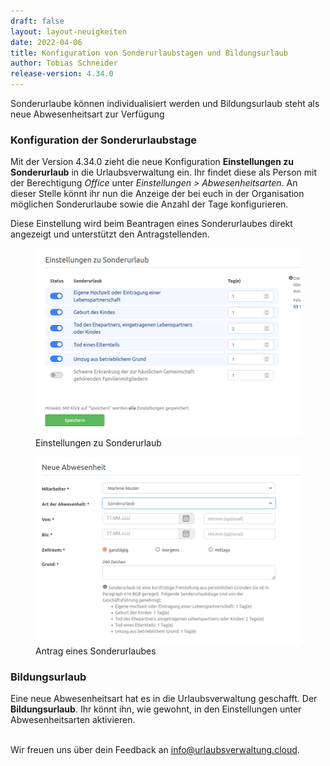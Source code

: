 ```yaml
---
draft: false
layout: layout-neuigkeiten
date: 2022-04-06
title: Konfiguration von Sonderurlaubstagen und Bildungsurlaub
author: Tobias Schneider
release-version: 4.34.0
---
```


Sonderurlaube können individualisiert werden und Bildungsurlaub steht als neue Abwesenheitsart zur Verfügung

<!-- more -->

### Konfiguration der Sonderurlaubstage

Mit der Version 4.34.0 zieht die neue Konfiguration **Einstellungen zu Sonderurlaub** in die Urlaubsverwaltung ein.
Ihr findet diese als Person mit der Berechtigung _Office_ unter _Einstellungen > Abwesenheitsarten_. An dieser Stelle
könnt ihr nun die Anzeige der bei euch in der Organisation möglichen Sonderurlaube sowie die Anzahl der Tage konfigurieren.

Diese Einstellung wird beim Beantragen eines Sonderurlaubes direkt angezeigt und unterstützt den Antragstellenden.

<div class="flex my-8 gap-4 flex-col md:flex-row">
    <figure>
        <picture>
            <source srcset="configuration-special-holiday.avif" type="image/avif" />
            <img
              src="configuration-special-holiday.png"
              alt="Einstellungen zu Sonderurlaub"
              decoding="async"
              loading="lazy"
              class="rounded-lg"
            />
        </picture>
        <figcaption class="text-sm text-center">Einstellungen zu Sonderurlaub</figcaption>
    </figure>
    <figure>
        <picture>
            <source srcset="absence-request.png" type="image/avif" />
            <img
              src="absence-request.png"
              alt="Antrag eines Sonderurlaubes"
              decoding="async"
              loading="lazy"
              class="rounded-lg"
            />
        </picture>
        <figcaption class="text-sm text-center">Antrag eines Sonderurlaubes</figcaption>
    </figure>
</div>

### Bildungsurlaub

Eine neue Abwesenheitsart hat es in die Urlaubsverwaltung geschafft. Der **Bildungsurlaub**. Ihr könnt ihn, wie gewohnt,
in den Einstellungen unter Abwesenheitsarten aktivieren.

<br/>
Wir freuen uns über dein Feedback an <a href="mailto:info@urlaubsverwaltung.cloud?subject=Feedback">info@urlaubsverwaltung.cloud</a>.
